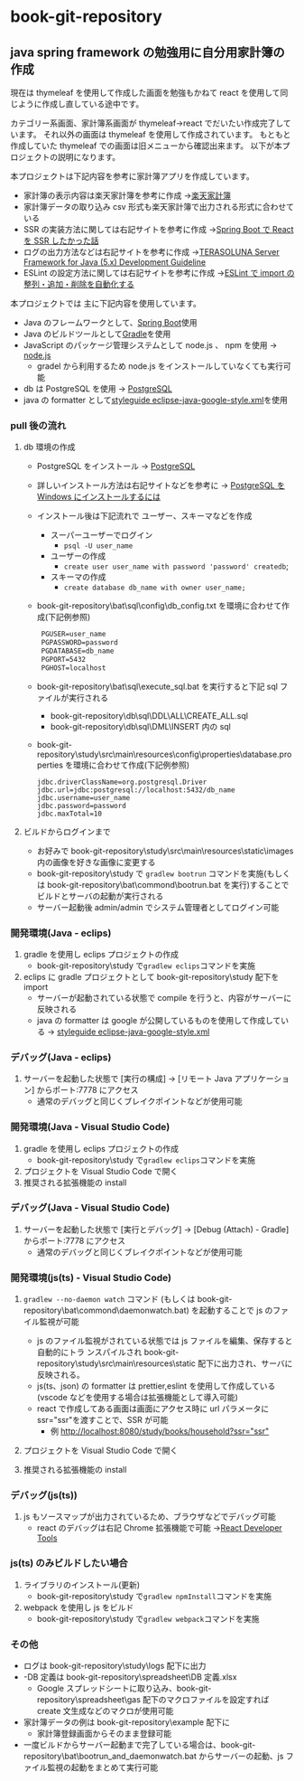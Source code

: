 # book-git-repository

## java spring framework の勉強用に自分用家計簿の作成

現在は thymeleaf を使用して作成した画面を勉強もかねて react を使用して同じように作成し直している途中です。

カテゴリー系画面、家計簿系画面が thymeleaf→react でだいたい作成完了しています。
それ以外の画面は thymeleaf を使用して作成されています。
もともと作成していた thymeleaf での画面は旧メニューから確認出来ます。
以下が本プロジェクトの説明になります。

本プロジェクトは下記内容を参考に家計簿アプリを作成しています。

- 家計簿の表示内容は楽天家計簿を参考に作成 →[楽天家計簿](https://support.rakuten-card.jp/faq/show/127262?category_id=886&return_path=%2Fcategory%2Fshow%2F886%3Fpage%3D1%26site_domain%3Dguest%26site_domain%3Dguest%26sort%3Dsort_access%26sort_order%3Ddesc&site_domain=guest)
- 家計簿データの取り込み csv 形式も楽天家計簿で出力される形式に合わせている
- SSR の実装方法に関しては右記サイトを参考に作成 →[Spring Boot で React を SSR したかった話](https://www.luku.work/spring-react-ssr)
- ログの出力方法などは右記サイトを参考に作成 →[TERASOLUNA Server Framework for Java (5.x) Development Guideline](http://terasolunaorg.github.io/guideline/current/ja/)
- ESLint の設定方法に関しては右記サイトを参考に作成 →[ESLint で import の整列・追加・削除を自動化する](https://qiita.com/yukiji/items/5ba9e065ac6ed57d05a4)

本プロジェクトでは 主に下記内容を使用しています。

- Java のフレームワークとして、[Spring Boot](https://spring.io/projects/spring-boot)使用
- Java のビルドツールとして[Gradle](https://gradle.org/)を使用
- JavaScript のパッケージ管理システムとして node.js 、 npm を使用 → [node.js](https://nodejs.org/ja/)
  - gradel から利用するため node.js をインストールしていなくても実行可能
- db は PostgreSQL を使用 → [PostgreSQL](https://www.enterprisedb.com/downloads/postgres-postgresql-downloads)
- java の formatter として[styleguide eclipse-java-google-style.xml](https://github.com/google/styleguide)を使用

### pull 後の流れ

1. db 環境の作成

   - PostgreSQL をインストール → [PostgreSQL](https://www.enterprisedb.com/downloads/postgres-postgresql-downloads)
   - 詳しいインストール方法は右記サイトなどを参考に → [PostgreSQL を Windows にインストールするには](https://qiita.com/tom-sato/items/037b8f8cb4b326710f71)
   - インストール後は下記流れで ユーザー、スキーマなどを作成
     - スーパーユーザーでログイン
       - `psql -U user_name`
     - ユーザーの作成
       - `create user user_name with password 'password' createdb`;
     - スキーマの作成
       - `create database db_name with owner user_name;`
   - book-git-repository\bat\sql\config\db_config.txt を環境に合わせて作成(下記例参照)

     ```txt:db_config.txt
      PGUSER=user_name
      PGPASSWORD=password
      PGDATABASE=db_name
      PGPORT=5432
      PGHOST=localhost
     ```

   - book-git-repository\bat\sql\execute_sql.bat を実行すると下記 sql ファイルが実行される
     - book-git-repository\db\sql\DDL\ALL\CREATE_ALL.sql
     - book-git-repository\db\sql\DML\INSERT 内の sql
   - book-git-repository\study\src\main\resources\config\properties\database.properties を環境に合わせて作成(下記例参照)

     ```properties:database.properties
     jdbc.driverClassName=org.postgresql.Driver
     jdbc.url=jdbc:postgresql://localhost:5432/db_name
     jdbc.username=user_name
     jdbc.password=password
     jdbc.maxTotal=10
     ```

2. ビルドからログインまで
   - お好みで book-git-repository\study\src\main\resources\static\images 内の画像を好きな画像に変更する
   - book-git-repository\study で `gradlew bootrun` コマンドを実施(もしくは book-git-repository\bat\commond\bootrun.bat を実行)することでビルドとサーバの起動が実行される
   - サーバー起動後 admin/admin でシステム管理者としてログイン可能

### 開発環境(Java - eclips)

1. gradle を使用し eclips プロジェクトの作成
   - book-git-repository\study で`gradlew eclips`コマンドを実施
2. eclips に gradle プロジェクトとして book-git-repository\study 配下を import
   - サーバーが起動されている状態で compile を行うと、内容がサーバーに反映される
   - java の formatter は google が公開しているものを使用して作成している → [styleguide eclipse-java-google-style.xml](https://github.com/google/styleguide)

### デバッグ(Java - eclips)

1. サーバーを起動した状態で [実行の構成] -> [リモート Java アプリケーション] からポート:7778 にアクセス
   - 通常のデバッグと同じくブレイクポイントなどが使用可能

### 開発環境(Java - Visual Studio Code)

1. gradle を使用し eclips プロジェクトの作成
   - book-git-repository\study で`gradlew eclips`コマンドを実施
2. プロジェクトを Visual Studio Code で開く
3. 推奨される拡張機能の install

### デバッグ(Java - Visual Studio Code)

1. サーバーを起動した状態で [実行とデバッグ] -> [Debug (Attach) - Gradle] からポート:7778 にアクセス
   - 通常のデバッグと同じくブレイクポイントなどが使用可能

### 開発環境(js(ts) - Visual Studio Code)

1. `gradlew --no-daemon watch` コマンド (もしくは book-git-repository\bat\commond\daemonwatch.bat) を起動することで js のファイル監視が可能

   - js のファイル監視がされている状態では js ファイルを編集、保存すると自動的にトラ
     ンスパイルされ book-git-repository\study\src\main\resources\static 配下に出力され、サーバに反映される。
   - js(ts、json) の formatter は prettier,eslint を使用して作成している(vscode などを使用する場合は拡張機能として導入可能)
   - react で作成してある画面は画面にアクセス時に url パラメータに ssr="ssr"を渡すことで、SSR が可能
     - 例 <http://localhost:8080/study/books/household?ssr="ssr">

2. プロジェクトを Visual Studio Code で開く
3. 推奨される拡張機能の install

### デバッグ(js(ts))

1. js もソースマップが出力されているため、ブラウザなどでデバッグ可能
   - react のデバッグは右記 Chrome 拡張機能で可能 →[React Developer Tools](https://chrome.google.com/webstore/detail/react-developer-tools/fmkadmapgofadopljbjfkapdkoienihi?hl=ja)

### js(ts) のみビルドしたい場合

1. ライブラリのインストール(更新)
   - book-git-repository\study で`gradlew npmInstall`コマンドを実施
2. webpack を使用し js をビルド
   - book-git-repository\study で`gradlew webpack`コマンドを実施

### その他

- ログは book-git-repository\study\logs 配下に出力
- -DB 定義は book-git-repository\spreadsheet\DB 定義.xlsx
  - Google スプレッドシートに取り込み、book-git-repository\spreadsheet\gas 配下のマクロファイルを設定すれば create 文生成などのマクロが使用可能
- 家計簿データの例は book-git-repository\example 配下に
  - 家計簿登録画面からそのまま登録可能
- 一度ビルドからサーバー起動まで完了している場合は、book-git-repository\bat\bootrun_and_daemonwatch.bat からサーバーの起動、js ファイル監視の起動をまとめて実行可能

